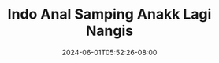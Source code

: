 --- 
title: "Indo Anal Samping Anakk Lagi Nangis"
description: "download bokeh Indo Anal Samping Anakk Lagi Nangis dood durasi panjang terbaru"
date: 2024-06-01T05:52:26-08:00
file_code: "fb9lah1s74ek"
draft: false
cover: "ubtm8thuxmfwtjk6.jpg"
tags: ["Indo", "Anal", "Samping", "Anakk", "Lagi", "Nangis", "bokep-indo", "bokep-viral", "bokep-ig"]
length: 40
fld_id: "1483139"
foldername: "Anal indo"
categories: ["Anal indo"]
views: 0
---